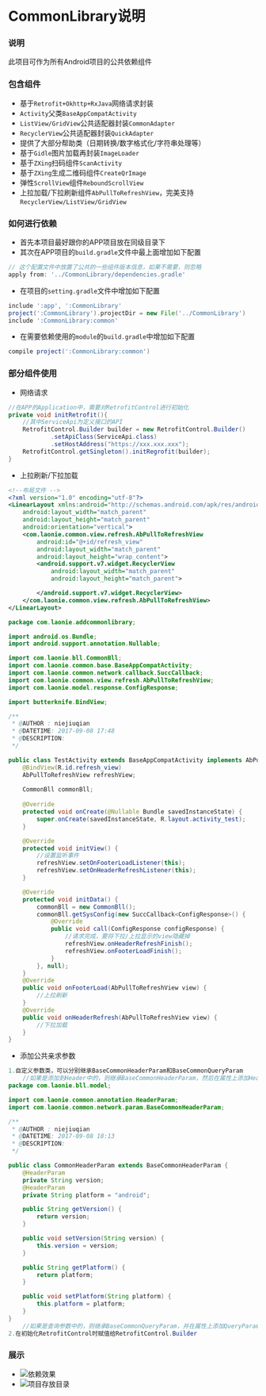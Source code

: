 # CommonLibrary说明
### 说明
此项目可作为所有Android项目的公共依赖组件

### 包含组件
- 基于`Retrofit+Okhttp+RxJava`网络请求封装
- `Activity`父类`BaseAppCompatActivity`
- `ListView/GridView`公共适配器封装`CommonAdapter`
- `RecyclerView`公共适配器封装`QuickAdapter`
- 提供了大部分帮助类（日期转换/数字格式化/字符串处理等）
- 基于`Gidle`图片加载再封装`ImageLoader`
- 基于`ZXing`扫码组件`ScanActivity`
- 基于`ZXing`生成二维码组件`CreateQrImage`
- 弹性`ScrollView`组件`ReboundScrollView`
- 上拉加载/下拉刷新组件`AbPullToRefreshView`，完美支持`RecyclerView/ListView/GridView`

### 如何进行依赖
- 首先本项目最好跟你的APP项目放在同级目录下
- 其次在APP项目的`build.gradle`文件中最上面增加如下配置
```gradle
// 这个配置文件中放置了公共的一些组件版本信息，如果不需要，则忽略
apply from: '../CommonLibrary/dependencies.gradle'
```
- 在项目的`setting.gradle`文件中增加如下配置
```gradle
include ':app', ':CommonLibrary'
project(':CommonLibrary').projectDir = new File('../CommonLibrary')
include ':CommonLibrary:common'
```
- 在需要依赖使用的`module`的`build.gradle`中增加如下配置
```gradle
compile project(':CommonLibrary:common')
```
### 部分组件使用
- 网络请求
```java
//在APP的Application中，需要对RetrofitControl进行初始化
private void initRetrofit(){
    //其中ServiceApi为定义接口的API
    RetrofitControl.Builder builder = new RetrofitControl.Builder()
            .setApiClass(ServiceApi.class)
            .setHostAddress("https://xxx.xxx.xxx");
    RetrofitControl.getSingleton().initRegrofit(builder);
}
```
- 上拉刷新/下拉加载
```xml
<!--布局文件 -->
<?xml version="1.0" encoding="utf-8"?>
<LinearLayout xmlns:android="http://schemas.android.com/apk/res/android"
    android:layout_width="match_parent"
    android:layout_height="match_parent"
    android:orientation="vertical">
    <com.laonie.common.view.refresh.AbPullToRefreshView
        android:id="@+id/refresh_view"
        android:layout_width="match_parent"
        android:layout_height="wrap_content">
        <android.support.v7.widget.RecyclerView
            android:layout_width="match_parent"
            android:layout_height="match_parent">

        </android.support.v7.widget.RecyclerView>
    </com.laonie.common.view.refresh.AbPullToRefreshView>
</LinearLayout>
```
```java
package com.laonie.addcommonlibrary;

import android.os.Bundle;
import android.support.annotation.Nullable;

import com.laonie.bll.CommonBll;
import com.laonie.common.base.BaseAppCompatActivity;
import com.laonie.common.network.callback.SuccCallback;
import com.laonie.common.view.refresh.AbPullToRefreshView;
import com.laonie.model.response.ConfigResponse;

import butterknife.BindView;

/**
 * @AUTHOR : niejiuqian
 * @DATETIME: 2017-09-08 17:48
 * @DESCRIPTION:
 */

public class TestActivity extends BaseAppCompatActivity implements AbPullToRefreshView.OnFooterLoadListener,AbPullToRefreshView.OnHeaderRefreshListener {
    @BindView(R.id.refresh_view)
    AbPullToRefreshView refreshView;
    
    CommonBll commonBll;
    
    @Override
    protected void onCreate(@Nullable Bundle savedInstanceState) {
        super.onCreate(savedInstanceState, R.layout.activity_test);
    }

    @Override
    protected void initView() {
        //设置监听事件
        refreshView.setOnFooterLoadListener(this);
        refreshView.setOnHeaderRefreshListener(this);
    }

    @Override
    protected void initData() {
        commonBll = new CommonBll();
        commonBll.getSysConfig(new SuccCallback<ConfigResponse>() {
            @Override
            public void call(ConfigResponse configResponse) {
                //请求完成，要将下拉/上拉显示的view隐藏掉
                refreshView.onHeaderRefreshFinish();
                refreshView.onFooterLoadFinish();
            }
        }, null);
    }
    @Override
    public void onFooterLoad(AbPullToRefreshView view) {
        //上拉刷新
    }
    @Override
    public void onHeaderRefresh(AbPullToRefreshView view) {
        //下拉加载
    }
}
```
- 添加公共亲求参数
```java
1.自定义参数类，可以分别继承BaseCommonHeaderParam和BaseCommonQueryParam
    //如果是添加到Header中的，则继承BaseCommonHeaderParam，然后在属性上添加HeaderParam注解
package com.laonie.bll.model;

import com.laonie.common.annotation.HeaderParam;
import com.laonie.common.network.param.BaseCommonHeaderParam;

/**
 * @AUTHOR : niejiuqian
 * @DATETIME: 2017-09-08 18:13
 * @DESCRIPTION:
 */

public class CommonHeaderParam extends BaseCommonHeaderParam {
    @HeaderParam
    private String version;
    @HeaderParam
    private String platform = "android";

    public String getVersion() {
        return version;
    }

    public void setVersion(String version) {
        this.version = version;
    }

    public String getPlatform() {
        return platform;
    }

    public void setPlatform(String platform) {
        this.platform = platform;
    }
}
    //如果是查询参数中的，则继承BaseCommonQueryParam，并在属性上添加QueryParam注解
2.在初始化RetrofitControl时赋值给RetrofitControl.Builder
```
### 展示
- ![依赖效果](http://note.youdao.com/yws/public/resource/9ebef5d7fb785976a2e4759ea7df63ba/xmlnote/747C839CFF434B87B7E1E66A031D3CFC/4452)
- ![项目存放目录](http://note.youdao.com/yws/public/resource/9ebef5d7fb785976a2e4759ea7df63ba/xmlnote/2E3BAEF687BB4D0CB22B23564653179E/4455)